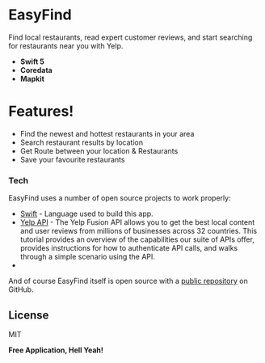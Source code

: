 # EasyFind

Find local restaurants, read expert customer reviews, and start searching for restaurants near you with Yelp.
  - **Swift 5**
  - **Coredata**
  - **Mapkit**
  
  #  Features!

  - Find the newest and hottest restaurants in your area
  - Search restaurant results by location
  - Get Route between your location & Restaurants
  - Save your favourite restaurants
  
  ### Tech

EasyFind uses a number of open source projects to work properly:

* [Swift] - Language used to build this app. 
* [Yelp API] - The Yelp Fusion API allows you to get the best local content and user reviews from millions of businesses across 32 countries. This tutorial provides an overview of the capabilities our suite of APIs offer, provides instructions for how to authenticate API calls, and walks through a simple scenario using the API.
* 
And of course EasyFind itself is open source with a [public repository][dill]
 on GitHub.

License
----

MIT


**Free Application, Hell Yeah!**

[//]: # (These are reference links used in the body of this note and get stripped out when the markdown processor does its job. There is no need to format nicely because it shouldn't be seen. Thanks SO - http://stackoverflow.com/questions/4823468/store-comments-in-markdown-syntax)

   [dill]: <https://github.com/RamaniOS/EasyFind.git>
   [swift]: <https://developer.apple.com/documentation/swift>
   [yelp API]: <https://www.yelp.com/developers/v3/manage_app>